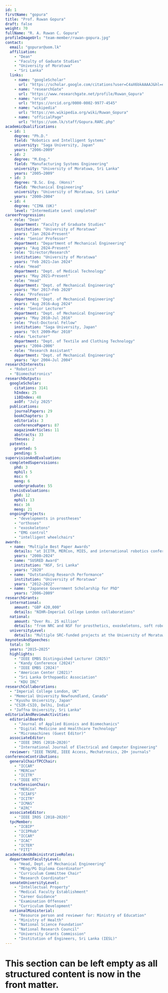 ```yaml
---
id: 1
firstName: "gopura"
title: "Prof. Ruwan Gopura"
draft: false
weight: 70
fullName: "R. A. Ruwan C. Gopura"
profileImageUrl: "team-member/ruwan-gopura.jpg"
contact:
  email: "gopurar@uom.lk"
  affiliation: 
    - "Dean"
    - "Faculty of Gaduate Studies"
    - "University of Moratuwa"
    - "Sri Lanka"
  links:
    - name: "googleScholar"
      url: "https://scholar.google.com/citations?user=C4aX6bkAAAAJ&hl=en"
    - name: "researchGate"
      url: "https://www.researchgate.net/profile/Ruwan_Gopura"
    - name: "orcid"
      url: "https://orcid.org/0000-0002-9977-4545"
    - name: "wikipedia"
      url: "https://en.wikipedia.org/wiki/Ruwan_Gopura"
    - name: "officialPage"
      url: "https://uom.lk/staff/Gopura.RARC.php"
academicQualifications:
  - id: 1
    degree: "Ph.D."
    field: "Robotics and Intelligent Systems"
    university: "Saga University, Japan"
    years: "2006–2009"
  - id: 2
    degree: "M.Eng."
    field: "Manufacturing Systems Engineering"
    university: "University of Moratuwa, Sri Lanka"
    years: "2005–2009"
  - id: 3
    degree: "B.Sc. Eng. (Hons)"
    field: "Mechanical Engineering"
    university: "University of Moratuwa, Sri Lanka"
    years: "2000–2004"
  - id: 4
    degree: "CIMA (UK)"
    level: "Intermediate Level completed"
careerProgression:
  - role: "Dean"
    department: "Faculty of Graduate Studies"
    institution: "University of Moratuwa"
    years: "Jan 2024–Present"
  - role: "Senior Professor"
    department: "Department of Mechanical Engineering"
    years: "Aug 2024–Present"
  - role: "Director/Research"
    institution: "University of Moratuwa"
    years: "Feb 2021–Jan 2024"
  - role: "Head"
    department: "Dept. of Medical Technology"
    years: "May 2021–Present"
  - role: "Head"
    department: "Dept. of Mechanical Engineering"
    years: "Mar 2017–Feb 2020"
  - role: "Professor"
    department: "Dept. of Mechanical Engineering"
    years: "Aug 2016–Aug 2024"
  - role: "Senior Lecturer"
    department: "Dept. of Mechanical Engineering"
    years: "May 2010–Jul 2016"
  - role: "Post-Doctoral Fellow"
    institution: "Saga University, Japan"
    years: "Oct 2009–Mar 2010"
  - role: "Lecturer"
    department: "Dept. of Textile and Clothing Technology"
    years: "2004–2006"
  - role: "Research Assistant"
    department: "Dept. of Mechanical Engineering"
    years: "Apr 2004–Jul 2004"
researchInterests:
  - "Robotics"
  - "Biomechatronics"
researchOutputs:
  googleScholar:
    citations: 3141
    hIndex: 25
    i10Index: 48
    asOf: "July 2025"
  publications:
    journalPapers: 29
    bookChapters: 3
    editorials: 3
    conferencePapers: 87
    magazineArticles: 11
    abstracts: 33
    theses: 2
  patents:
    granted: 5
    pending: 5
supervisionAndEvaluation:
  completedSupervisions:
    phd: 3
    mphil: 5
    msc: 6
    meng: 6
    undergraduate: 55
  thesisEvaluations:
    phd: 12
    mphil: 13
    msc: 16
    meng: 21
  ongoingProjects:
    - "developments in prostheses"
    - "orthoses"
    - "exoskeletons"
    - "EMG control"
    - "intelligent wheelchairs"
awards:
  - name: "Multiple Best Paper Awards"
    details: "at ICITR, MERCon, MIES, and international robotics conferences"
    years: "2008–2024"
  - name: "SUSRED Award"
    institution: "NSF, Sri Lanka"
    years: "2020"
  - name: "Outstanding Research Performance"
    institution: "University of Moratuwa"
    years: "2012–2022"
  - name: "Japanese Government Scholarship for PhD"
    years: "2006–2009"
researchGrants:
  international:
    amount: "GBP 420,000"
    details: "NIHR–Imperial College London collaborations"
  national:
    amount: "Over Rs. 25 million"
    details: "from NRC and NSF for prosthetics, exoskeletons, soft robotics"
  universityLevel:
    details: "Multiple SRC-funded projects at the University of Moratuwa"
keynotesAndSpeeches:
  total: 50
  years: "2015–2025"
  highlights:
    - "IEEE EMBS Distinguished Lecturer (2025)"
    - "Kandy Conference (2024)"
    - "IEEE EMBS (2024)"
    - "American Center (2021)"
    - "Sri Lanka Orthopaedic Association"
    - "KDU IRC"
researchCollaborations:
  - "Imperial College London, UK"
  - "Memorial University Newfoundland, Canada"
  - "Kyushu University, Japan"
  - "CSIR-CSIO, Delhi, India"
  - "Jaffna University, Sri Lanka"
editorialAndReviewActivities:
  editorialBoards:
    - "Journal of Applied Bionics and Biomechanics"
    - "Digital Medicine and Healthcare Technology"
    - "Micromachines (Guest Editor)"
  associateEditor:
    - "IEEE IROS (2018–2020)"
    - "International Journal of Electrical and Computer Engineering"
  reviewer: "IEEE TNSRE, IEEE Access, Mechatronics, 20+ journals"
conferenceContributions:
  generalChairTPCChair:
    - "ICCAR"
    - "MERCon"
    - "ICITR"
    - "IEEE HTC"
  trackSessionChair:
    - "MERCon"
    - "ICIAFS"
    - "ICITR"
    - "ICMAS"
    - "AIRC"
  associateEditor:
    - "IEEE IROS (2018–2020)"
  tpcMember:
    - "ICBIP"
    - "ICIPRob"
    - "ICCAR"
    - "ICAC"
    - "ICTER"
    - "FITI"
academicAndAdministrativeRoles:
  departmentFacultyLevel:
    - "Head, Dept. of Mechanical Engineering"
    - "MEng/PG Diploma Coordinator"
    - "Curriculum Committee Chair"
    - "Research Coordinator"
  senateUniversityLevel:
    - "Intellectual Property"
    - "Medical Faculty Establishment"
    - "Career Guidance"
    - "Examination Offenses"
    - "Curriculum Development"
  nationalMinisterial:
    - "Resource person and reviewer for: Ministry of Education"
    - "Ministry of Health"
    - "National Science Foundation"
    - "National Research Council"
    - "University Grants Commission"
    - "Institution of Engineers, Sri Lanka (IESL)"
---
```

# This section can be left empty as all structured content is now in the front matter.